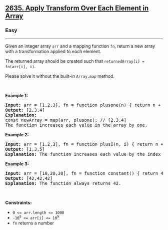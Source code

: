 <h2><a href="https://leetcode.com/problems/apply-transform-over-each-element-in-array/">2635. Apply Transform Over Each Element in Array</a></h2><h3>Easy</h3><hr><div speechify-initial-font-family="-apple-system, BlinkMacSystemFont, &quot;Segoe UI&quot;, &quot;PingFang SC&quot;, &quot;Hiragino Sans GB&quot;, &quot;Microsoft YaHei&quot;, &quot;Helvetica Neue&quot;, Helvetica, Arial, sans-serif, &quot;Apple Color Emoji&quot;, &quot;Segoe UI Emoji&quot;, &quot;Segoe UI Symbol&quot;" speechify-initial-font-size="14px"><p speechify-initial-font-family="-apple-system, BlinkMacSystemFont, &quot;Segoe UI&quot;, &quot;PingFang SC&quot;, &quot;Hiragino Sans GB&quot;, &quot;Microsoft YaHei&quot;, &quot;Helvetica Neue&quot;, Helvetica, Arial, sans-serif, &quot;Apple Color Emoji&quot;, &quot;Segoe UI Emoji&quot;, &quot;Segoe UI Symbol&quot;" speechify-initial-font-size="14px">Given an integer array&nbsp;<code speechify-initial-font-family="monospace" speechify-initial-font-size="13px">arr</code>&nbsp;and a mapping function&nbsp;<code speechify-initial-font-family="monospace" speechify-initial-font-size="13px">fn</code>, return&nbsp;a new array with a transformation applied to each element.</p>

<p speechify-initial-font-family="-apple-system, BlinkMacSystemFont, &quot;Segoe UI&quot;, &quot;PingFang SC&quot;, &quot;Hiragino Sans GB&quot;, &quot;Microsoft YaHei&quot;, &quot;Helvetica Neue&quot;, Helvetica, Arial, sans-serif, &quot;Apple Color Emoji&quot;, &quot;Segoe UI Emoji&quot;, &quot;Segoe UI Symbol&quot;" speechify-initial-font-size="14px">The returned array should be created such that&nbsp;<code speechify-initial-font-family="monospace" speechify-initial-font-size="13px">returnedArray[i] = fn(arr[i], i)</code>.</p>

<p speechify-initial-font-family="-apple-system, BlinkMacSystemFont, &quot;Segoe UI&quot;, &quot;PingFang SC&quot;, &quot;Hiragino Sans GB&quot;, &quot;Microsoft YaHei&quot;, &quot;Helvetica Neue&quot;, Helvetica, Arial, sans-serif, &quot;Apple Color Emoji&quot;, &quot;Segoe UI Emoji&quot;, &quot;Segoe UI Symbol&quot;" speechify-initial-font-size="14px">Please solve it without the built-in <code speechify-initial-font-family="monospace" speechify-initial-font-size="13px">Array.map</code> method.</p>

<p speechify-initial-font-family="-apple-system, BlinkMacSystemFont, &quot;Segoe UI&quot;, &quot;PingFang SC&quot;, &quot;Hiragino Sans GB&quot;, &quot;Microsoft YaHei&quot;, &quot;Helvetica Neue&quot;, Helvetica, Arial, sans-serif, &quot;Apple Color Emoji&quot;, &quot;Segoe UI Emoji&quot;, &quot;Segoe UI Symbol&quot;" speechify-initial-font-size="14px">&nbsp;</p>
<p speechify-initial-font-family="-apple-system, BlinkMacSystemFont, &quot;Segoe UI&quot;, &quot;PingFang SC&quot;, &quot;Hiragino Sans GB&quot;, &quot;Microsoft YaHei&quot;, &quot;Helvetica Neue&quot;, Helvetica, Arial, sans-serif, &quot;Apple Color Emoji&quot;, &quot;Segoe UI Emoji&quot;, &quot;Segoe UI Symbol&quot;" speechify-initial-font-size="14px"><strong class="example" speechify-initial-font-family="-apple-system, BlinkMacSystemFont, &quot;Segoe UI&quot;, &quot;PingFang SC&quot;, &quot;Hiragino Sans GB&quot;, &quot;Microsoft YaHei&quot;, &quot;Helvetica Neue&quot;, Helvetica, Arial, sans-serif, &quot;Apple Color Emoji&quot;, &quot;Segoe UI Emoji&quot;, &quot;Segoe UI Symbol&quot;" speechify-initial-font-size="14px">Example 1:</strong></p>

<pre speechify-initial-font-family="SFMono-Regular, Consolas, &quot;Liberation Mono&quot;, Menlo, Courier, monospace" speechify-initial-font-size="13px" style="position: relative;"><strong speechify-initial-font-family="SFMono-Regular, Consolas, &quot;Liberation Mono&quot;, Menlo, Courier, monospace" speechify-initial-font-size="13px">Input:</strong> arr = [1,2,3], fn = function plusone(n) { return n + 1; }
<strong speechify-initial-font-family="SFMono-Regular, Consolas, &quot;Liberation Mono&quot;, Menlo, Courier, monospace" speechify-initial-font-size="13px">Output:</strong> [2,3,4]
<strong speechify-initial-font-family="SFMono-Regular, Consolas, &quot;Liberation Mono&quot;, Menlo, Courier, monospace" speechify-initial-font-size="13px">Explanation:</strong>
const newArray = map(arr, plusone); // [2,3,4]
The function increases each value in the array by one. 
<div class="open_grepper_editor" title="Edit &amp; Save To Grepper"></div></pre>

<p speechify-initial-font-family="-apple-system, BlinkMacSystemFont, &quot;Segoe UI&quot;, &quot;PingFang SC&quot;, &quot;Hiragino Sans GB&quot;, &quot;Microsoft YaHei&quot;, &quot;Helvetica Neue&quot;, Helvetica, Arial, sans-serif, &quot;Apple Color Emoji&quot;, &quot;Segoe UI Emoji&quot;, &quot;Segoe UI Symbol&quot;" speechify-initial-font-size="14px"><strong class="example" speechify-initial-font-family="-apple-system, BlinkMacSystemFont, &quot;Segoe UI&quot;, &quot;PingFang SC&quot;, &quot;Hiragino Sans GB&quot;, &quot;Microsoft YaHei&quot;, &quot;Helvetica Neue&quot;, Helvetica, Arial, sans-serif, &quot;Apple Color Emoji&quot;, &quot;Segoe UI Emoji&quot;, &quot;Segoe UI Symbol&quot;" speechify-initial-font-size="14px">Example 2:</strong></p>

<pre speechify-initial-font-family="SFMono-Regular, Consolas, &quot;Liberation Mono&quot;, Menlo, Courier, monospace" speechify-initial-font-size="13px" style="position: relative;"><strong speechify-initial-font-family="SFMono-Regular, Consolas, &quot;Liberation Mono&quot;, Menlo, Courier, monospace" speechify-initial-font-size="13px">Input:</strong> arr = [1,2,3], fn = function plusI(n, i) { return n + i; }
<strong speechify-initial-font-family="SFMono-Regular, Consolas, &quot;Liberation Mono&quot;, Menlo, Courier, monospace" speechify-initial-font-size="13px">Output:</strong> [1,3,5]
<strong speechify-initial-font-family="SFMono-Regular, Consolas, &quot;Liberation Mono&quot;, Menlo, Courier, monospace" speechify-initial-font-size="13px">Explanation:</strong> The function increases each value by the index it resides in.
<div class="open_grepper_editor" title="Edit &amp; Save To Grepper"></div></pre>

<p speechify-initial-font-family="-apple-system, BlinkMacSystemFont, &quot;Segoe UI&quot;, &quot;PingFang SC&quot;, &quot;Hiragino Sans GB&quot;, &quot;Microsoft YaHei&quot;, &quot;Helvetica Neue&quot;, Helvetica, Arial, sans-serif, &quot;Apple Color Emoji&quot;, &quot;Segoe UI Emoji&quot;, &quot;Segoe UI Symbol&quot;" speechify-initial-font-size="14px"><strong class="example" speechify-initial-font-family="-apple-system, BlinkMacSystemFont, &quot;Segoe UI&quot;, &quot;PingFang SC&quot;, &quot;Hiragino Sans GB&quot;, &quot;Microsoft YaHei&quot;, &quot;Helvetica Neue&quot;, Helvetica, Arial, sans-serif, &quot;Apple Color Emoji&quot;, &quot;Segoe UI Emoji&quot;, &quot;Segoe UI Symbol&quot;" speechify-initial-font-size="14px">Example 3:</strong></p>

<pre speechify-initial-font-family="SFMono-Regular, Consolas, &quot;Liberation Mono&quot;, Menlo, Courier, monospace" speechify-initial-font-size="13px" style="position: relative;"><strong speechify-initial-font-family="SFMono-Regular, Consolas, &quot;Liberation Mono&quot;, Menlo, Courier, monospace" speechify-initial-font-size="13px">Input:</strong> arr = [10,20,30], fn = function constant() { return 42; }
<strong speechify-initial-font-family="SFMono-Regular, Consolas, &quot;Liberation Mono&quot;, Menlo, Courier, monospace" speechify-initial-font-size="13px">Output:</strong> [42,42,42]
<strong speechify-initial-font-family="SFMono-Regular, Consolas, &quot;Liberation Mono&quot;, Menlo, Courier, monospace" speechify-initial-font-size="13px">Explanation:</strong> The function always returns 42.
<div class="open_grepper_editor" title="Edit &amp; Save To Grepper"></div></pre>

<p speechify-initial-font-family="-apple-system, BlinkMacSystemFont, &quot;Segoe UI&quot;, &quot;PingFang SC&quot;, &quot;Hiragino Sans GB&quot;, &quot;Microsoft YaHei&quot;, &quot;Helvetica Neue&quot;, Helvetica, Arial, sans-serif, &quot;Apple Color Emoji&quot;, &quot;Segoe UI Emoji&quot;, &quot;Segoe UI Symbol&quot;" speechify-initial-font-size="14px">&nbsp;</p>
<p speechify-initial-font-family="-apple-system, BlinkMacSystemFont, &quot;Segoe UI&quot;, &quot;PingFang SC&quot;, &quot;Hiragino Sans GB&quot;, &quot;Microsoft YaHei&quot;, &quot;Helvetica Neue&quot;, Helvetica, Arial, sans-serif, &quot;Apple Color Emoji&quot;, &quot;Segoe UI Emoji&quot;, &quot;Segoe UI Symbol&quot;" speechify-initial-font-size="14px"><strong speechify-initial-font-family="-apple-system, BlinkMacSystemFont, &quot;Segoe UI&quot;, &quot;PingFang SC&quot;, &quot;Hiragino Sans GB&quot;, &quot;Microsoft YaHei&quot;, &quot;Helvetica Neue&quot;, Helvetica, Arial, sans-serif, &quot;Apple Color Emoji&quot;, &quot;Segoe UI Emoji&quot;, &quot;Segoe UI Symbol&quot;" speechify-initial-font-size="14px">Constraints:</strong></p>

<ul speechify-initial-font-family="-apple-system, BlinkMacSystemFont, &quot;Segoe UI&quot;, &quot;PingFang SC&quot;, &quot;Hiragino Sans GB&quot;, &quot;Microsoft YaHei&quot;, &quot;Helvetica Neue&quot;, Helvetica, Arial, sans-serif, &quot;Apple Color Emoji&quot;, &quot;Segoe UI Emoji&quot;, &quot;Segoe UI Symbol&quot;" speechify-initial-font-size="14px">
	<li speechify-initial-font-family="-apple-system, BlinkMacSystemFont, &quot;Segoe UI&quot;, &quot;PingFang SC&quot;, &quot;Hiragino Sans GB&quot;, &quot;Microsoft YaHei&quot;, &quot;Helvetica Neue&quot;, Helvetica, Arial, sans-serif, &quot;Apple Color Emoji&quot;, &quot;Segoe UI Emoji&quot;, &quot;Segoe UI Symbol&quot;" speechify-initial-font-size="14px"><code speechify-initial-font-family="monospace" speechify-initial-font-size="13px">0 &lt;= arr.length &lt;= 1000</code></li>
	<li speechify-initial-font-family="-apple-system, BlinkMacSystemFont, &quot;Segoe UI&quot;, &quot;PingFang SC&quot;, &quot;Hiragino Sans GB&quot;, &quot;Microsoft YaHei&quot;, &quot;Helvetica Neue&quot;, Helvetica, Arial, sans-serif, &quot;Apple Color Emoji&quot;, &quot;Segoe UI Emoji&quot;, &quot;Segoe UI Symbol&quot;" speechify-initial-font-size="14px"><code speechify-initial-font-family="monospace" speechify-initial-font-size="13px"><font face="monospace" speechify-initial-font-family="monospace" speechify-initial-font-size="13px">-10<sup speechify-initial-font-family="monospace" speechify-initial-font-size="9.75px">9</sup>&nbsp;&lt;= arr[i] &lt;= 10<sup speechify-initial-font-family="monospace" speechify-initial-font-size="9.75px">9</sup></font></code></li>
	<li speechify-initial-font-family="-apple-system, BlinkMacSystemFont, &quot;Segoe UI&quot;, &quot;PingFang SC&quot;, &quot;Hiragino Sans GB&quot;, &quot;Microsoft YaHei&quot;, &quot;Helvetica Neue&quot;, Helvetica, Arial, sans-serif, &quot;Apple Color Emoji&quot;, &quot;Segoe UI Emoji&quot;, &quot;Segoe UI Symbol&quot;" speechify-initial-font-size="14px"><code speechify-initial-font-family="monospace" speechify-initial-font-size="13px">fn</code> returns a number</li>
</ul>
</div>